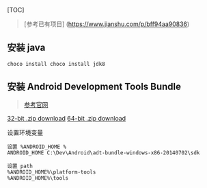 [TOC]

> [参考已有项目] (https://www.jianshu.com/p/bff94aa90836)

## 安装 java
`choco install choco install jdk8`

## 安装 Android Development Tools Bundle
> [参考官网](https://developer.oculus.com/documentation/mobilesdk/0.6/concepts/mobile-dev-setup-android-win/)

[32-bit .zip download](https://dl.google.com/android/adt/adt-bundle-windows-x86-20140702.zip)
[64-bit .zip download](https://dl.google.com/android/adt/adt-bundle-windows-x86_64-20140702.zip)

设置环境变量
```
设置 %ANDROID_HOME %
ANDROID_HOME C:\Dev\Android\adt-bundle-windows-x86-20140702\sdk

设置 path
%ANDROID_HOME%\platform-tools
%ANDROID_HOME%\tools
```